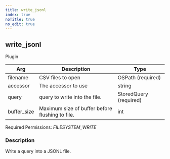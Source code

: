 ```yaml
---
title: write_jsonl
index: true
noTitle: true
no_edit: true
---
```




<div class="vql_item"></div>


## write_jsonl
<span class='vql_type pull-right page-header'>Plugin</span>



<div class="vqlargs"></div>

Arg | Description | Type
----|-------------|-----
filename|CSV files to open|OSPath (required)
accessor|The accessor to use|string
query|query to write into the file.|StoredQuery (required)
buffer_size|Maximum size of buffer before flushing to file.|int

Required Permissions: 
<i class="linkcolour label pull-right label-success">FILESYSTEM_WRITE</i>

### Description

Write a query into a JSONL file.


